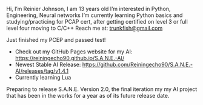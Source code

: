 Hi, I’m Reinier Johnson, I am 13 years old
I’m interested in Python, Engineering, Neural networks
I’m currently learning Python basics and studying/practicing for PCAP cert, after getting certified on level 3 or full level four moving to C/C++
Reach me at: trunkfish@gmail.com

Just finished my PCEP and passed test!

- Check out my GitHub Pages website for my AI: https://reiningecho90.github.io/S.A.N.E.-AI/
- Newest Stable AI Release: https://github.com/Reiningecho90/S.A.N.E.-AI/releases/tag/v1.4.1
- Currently learning Lua

Preparing to release S.A.N.E. Version 2.0, the final iteration my my AI project that has been in the works for a year as of its future release date.

<!---
Reiningecho90/Reiningecho90 is a ✨ special ✨ repository because its `README.md` (this file) appears on your GitHub profile.
You can click the Preview link to take a look at your changes.
--->
